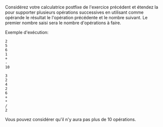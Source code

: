 Considérez votre calculatrice postfixe de l'exercice précédent et étendez la pour supporter plusieurs opérations successives en utilisant comme opérande le résultat le l'opération précédente et le nombre suivant. Le premier nombre saisi sera le nombre d'opérations à faire.

Exemple d'exécution:

~~~
2
5
6
1
+
-
10
~~~

~~~
3
2
4
2
6
+
*
/
2
~~~

Vous pouvez considérer qu'il n'y aura pas plus de 10 opérations.
